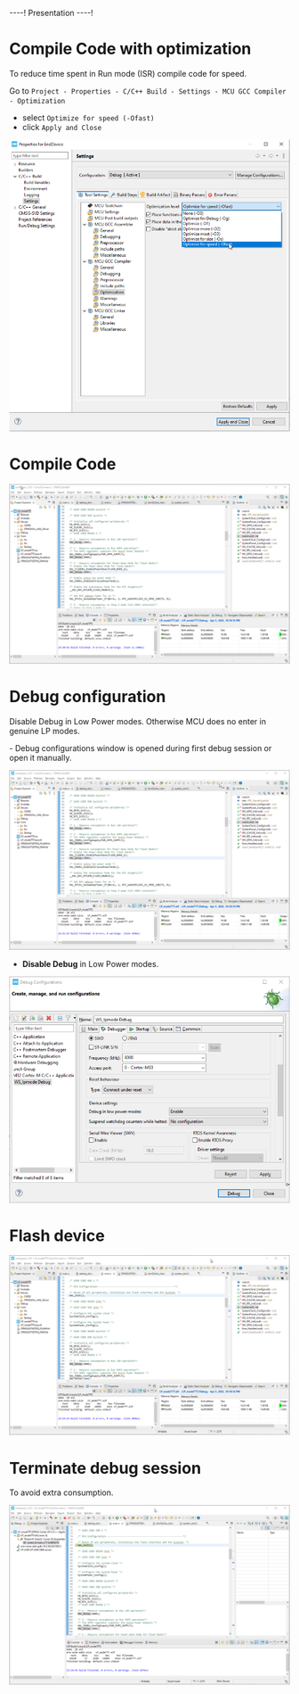 ----!
Presentation
----!
# Compile Code with optimization
<p> </p>
To reduce time spent in Run mode (ISR) compile code for speed.
<p> </p>

Go to `Project - Properties - C/C++ Build - Settings - MCU GCC Compiler - Optimization`

- select `Optimize for speed (-Ofast)`
- click `Apply and Close`

<p> </p>

![image](./img/optimization.png)


# Compile Code
<p> </p>

![gif](./img/compile.gif)

# Debug configuration
<awarning> 
Disable Debug in Low Power modes. Otherwise MCU does no enter in genuine LP modes.
</awarning>

<p> </p>
- Debug configurations window is opened during first debug session or open it manually.
<p> </p>

![gif](./img/debugconf.gif)
<p> </p>

- **Disable Debug** in Low Power modes.
<p> </p>

![gif](./img/disdebug.gif)

# Flash device 
<p> </p>

![gif](./img/debug.gif)

# Terminate debug session
<p> </p>
<awarning> 
To avoid extra consumption.
</awarning>
<p> </p>

![gif](./img/terminate.gif)
  